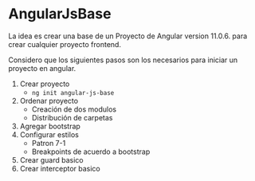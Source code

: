 # AngularJsBase

La idea es crear una base de un Proyecto de Angular version 11.0.6. para crear cualquier proyecto frontend.

Considero que los siguientes pasos son los necesarios para iniciar un proyecto en angular.

1. Crear proyecto
   - `ng init angular-js-base`
2. Ordenar proyecto
   - Creación de dos modulos
   - Distribución de carpetas
4. Agregar bootstrap
5. Configurar estilos
   - Patron 7-1
   - Breakpoints de acuerdo a bootstrap
6. Crear guard basico
7. Crear interceptor basico

